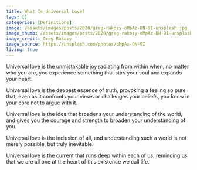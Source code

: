 ```yaml
---
title: What Is Universal Love?
tags: []
categories: [Definitions]
image: /assets/images/posts/2020/greg-rakozy-oMpAz-DN-9I-unsplash.jpg
image_thumb: /assets/images/posts/2020/greg-rakozy-oMpAz-DN-9I-unsplash_thumbnail.jpg
image_credit: Greg Rakozy
image_source: https://unsplash.com/photos/oMpAz-DN-9I
living: true
---
```



Universal love is the unmistakable joy radiating from within when, no matter who you are, you experience something that stirs your soul and expands your heart.

Universal love is the deepest essence of truth, provoking a feeling so pure that, even as it confronts your views or challenges your beliefs, you know in your core not to argue with it.

Universal love is the idea that broadens your understanding of the world, and gives you the courage and strength to broaden your understanding of you.

Universal love is the inclusion of all, and understanding such a world is not merely possible, but truly inevitable.

Universal love is the current that runs deep within each of us, reminding us that we are all one at the heart of this existence we call life.
